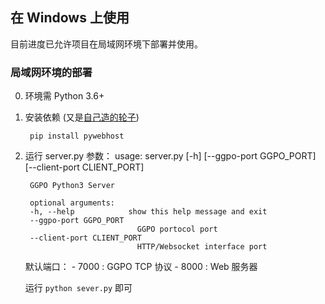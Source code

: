 ## 在 Windows 上使用
目前进度已允许项目在局域网环境下部署并使用。

### 局域网环境的部署
0. 环境需 Python 3.6+
1. 安装依赖 (又是[自己造的轮子](https://github.com/greats3an/pywebhost))

        pip install pywebhost
2. 运行 server.py
    参数：
        usage: server.py [-h] [--ggpo-port GGPO_PORT] [--client-port CLIENT_PORT]

        GGPO Python3 Server

        optional arguments:
        -h, --help            show this help message and exit
        --ggpo-port GGPO_PORT
                                GGPO portocol port
        --client-port CLIENT_PORT
                                HTTP/Websocket interface port

    默认端口：
        - 7000 : GGPO TCP 协议
        - 8000 : Web 服务器
    
    运行 `python sever.py` 即可

